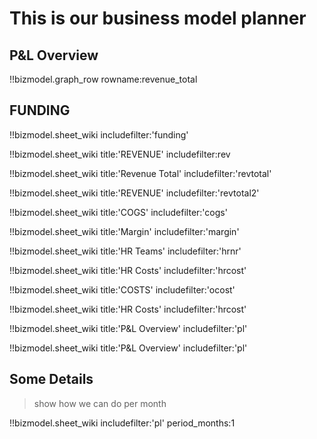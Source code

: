 # This is our business model planner

## P&L Overview


<!-- period is in months, 3 means every quarter -->


!!bizmodel.graph_row rowname:revenue_total


## FUNDING

!!bizmodel.sheet_wiki includefilter:'funding'

!!bizmodel.sheet_wiki title:'REVENUE' includefilter:rev

!!bizmodel.sheet_wiki title:'Revenue Total' includefilter:'revtotal'

!!bizmodel.sheet_wiki title:'REVENUE' includefilter:'revtotal2'

!!bizmodel.sheet_wiki title:'COGS' includefilter:'cogs'

!!bizmodel.sheet_wiki title:'Margin' includefilter:'margin'

!!bizmodel.sheet_wiki title:'HR Teams' includefilter:'hrnr'

!!bizmodel.sheet_wiki title:'HR Costs' includefilter:'hrcost'

!!bizmodel.sheet_wiki title:'COSTS' includefilter:'ocost'

!!bizmodel.sheet_wiki title:'HR Costs' includefilter:'hrcost'

!!bizmodel.sheet_wiki title:'P&L Overview' includefilter:'pl' 

!!bizmodel.sheet_wiki title:'P&L Overview' includefilter:'pl' 

## Some Details

> show how we can do per month

!!bizmodel.sheet_wiki includefilter:'pl' period_months:1



